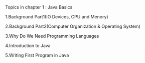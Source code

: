 Topics in chapter 1 : Java Basics

1.Background Part1(IO Devices, CPU and Menory)

2.Background Part2(Computer Organization & Operating System)

3.Why Do We Need Programming Languages

4.Introduction to Java

5.Writing First Program in Java
